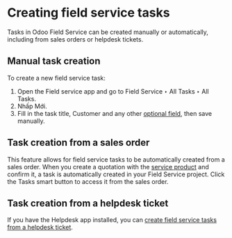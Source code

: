 # Creating field service tasks

Tasks in Odoo Field Service can be created manually or automatically, including from sales orders or
helpdesk tickets.

## Manual task creation

To create a new field service task:

1. Open the Field service app and go to Field Service ‣ All Tasks ‣ All Tasks.
2. Nhấp Mới.
3. Fill in the task title, Customer and any other [optional field](../project/tasks/task_creation.md#task-creation-task-configuration),
   then save manually.

## Task creation from a sales order

This feature allows for field service tasks to be automatically created from a sales order. When you
create a quotation with the [service product](../../sales/sales/invoicing/time_materials.md#sales-invoicing-configured-service-product)
and confirm it, a task is automatically created in your Field Service project. Click the
Tasks smart button to access it from the sales order.

## Task creation from a helpdesk ticket

If you have the Helpdesk app installed, you can [create field service tasks from a helpdesk
ticket](../helpdesk/advanced/after_sales.md#helpdesk-field).
